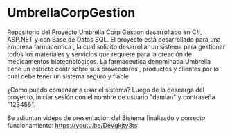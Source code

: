 # UmbrellaCorpGestion
Repositorio del Proyecto Umbrella Corp Gestion desarrollado en C#, ASP.NET y con Base de Datos SQL.
El  proyecto  está desarrollado  para una empresa farmaceutica , la cual solicito  desarrollar un sistema  para gestionar todos los materiales  y servicios  que requiere 
para la creación  de medicamentos  biotecnológicos.
La farmaceutica denominada  Umbrella  tiene un estricto contr  sobre sus proveedores , productos y clientes  por lo cual  debe tener un sistema seguro y fiable.

¿Como puedo  comenzar a usar el  sistema?
Luego de la descarga del proyecto,  iniciar sesión con el nombre de usuario "damian" y contraseña  "123456".

Se adjuntan videps de presentación del Sistema finalizado y correcto funcionamiento:
https://youtu.be/DeVgkjty3ts
